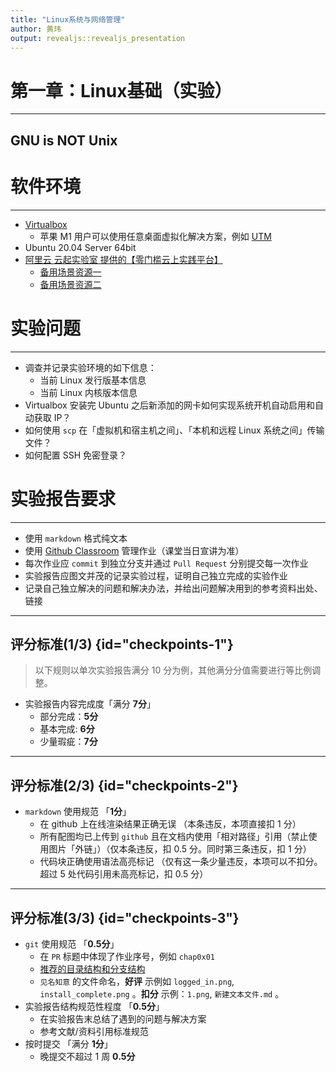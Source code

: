 ```yaml
---
title: "Linux系统与网络管理"
author: 黄玮
output: revealjs::revealjs_presentation
---
```


# 第一章：Linux基础（实验）

---

##  GNU is NOT Unix

# 软件环境

---

* [Virtualbox](https://www.virtualbox.org/)
    * 苹果 M1 用户可以使用任意桌面虚拟化解决方案，例如 [UTM](https://mac.getutm.app/)
* Ubuntu 20.04 Server 64bit
* [阿里云 云起实验室 提供的【零门槛云上实践平台】](https://developer.aliyun.com/adc/) 
    * [备用场景资源一](https://developer.aliyun.com/adc/scenario/exp/a12055b0e9e84e5692b05ae25d377ec0)
    * [备用场景资源二](https://developer.aliyun.com/adc/scenario/exp/410e5b6a852f4b4b88bf74bf4c197a57)


# 实验问题

---

* 调查并记录实验环境的如下信息：
    * 当前 Linux 发行版基本信息
    * 当前 Linux 内核版本信息
* Virtualbox 安装完 Ubuntu 之后新添加的网卡如何实现系统开机自动启用和自动获取 IP？
* 如何使用 `scp` 在「虚拟机和宿主机之间」、「本机和远程 Linux 系统之间」传输文件？
* 如何配置 SSH 免密登录？

# 实验报告要求

---

* 使用 `markdown` 格式纯文本
* 使用 [Github Classroom](https://classroom.github.com/classrooms) 管理作业（课堂当日宣讲为准）
* 每次作业应 `commit` 到独立分支并通过 `Pull Request` 分别提交每一次作业
* 实验报告应图文并茂的记录实验过程，证明自己独立完成的实验作业
* 记录自己独立解决的问题和解决办法，并给出问题解决用到的参考资料出处、链接

---

## 评分标准(1/3) {id="checkpoints-1"}

> 以下规则以单次实验报告满分 10 分为例，其他满分分值需要进行等比例调整。

* 实验报告内容完成度「满分 **7分**」
    * 部分完成：**5分**
    * 基本完成: **6分**
    * 少量瑕疵：**7分**

---

## 评分标准(2/3) {id="checkpoints-2"}

* `markdown` 使用规范 「**1分**」
    * 在 github 上在线渲染结果正确无误 （本条违反，本项直接扣 1 分）
    * 所有配图均已上传到 `github` 且在文档内使用「相对路径」引用（禁止使用图片「外链」）（仅本条违反，扣 0.5 分。同时第三条违反，扣 1 分）
    * 代码块正确使用语法高亮标记 （仅有这一条少量违反，本项可以不扣分。超过 5 处代码引用未高亮标记，扣 0.5 分）

---

## 评分标准(3/3) {id="checkpoints-3"}

* `git` 使用规范 「**0.5分**」
    * 在 `PR` 标题中体现了作业序号，例如 `chap0x01`
    * [推荐的目录结构和分支结构](https://c4pr1c3.github.io/cuc-ns/chap0x01/exp.html)
    * `见名知意` 的文件命名，**好评** 示例如 `logged_in.png`, `install_complete.png` 。**扣分** 示例：`1.png`, `新建文本文件.md` 。
* 实验报告结构规范性程度 「**0.5分**」
    * 在实验报告末总结了遇到的问题与解决方案
    * 参考文献/资料引用标准规范
* 按时提交 「满分 **1分**」
    * 晚提交不超过 1 周 **0.5分**

